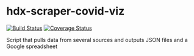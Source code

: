 # hdx-scraper-covid-viz
[![Build Status](https://github.com/OCHA-DAP/hdx-scraper-covid-viz/workflows/build/badge.svg)](https://github.com/OCHA-DAP/hdx-scraper-covid-viz/actions?query=workflow%3Abuild) [![Coverage Status](https://coveralls.io/repos/github/OCHA-DAP/hdx-scraper-covid-viz/badge.svg?branch=master&ts=1)](https://coveralls.io/github/OCHA-DAP/hdx-scraper-covid-viz?branch=master)

Script that pulls data from several sources and outputs JSON files and a Google spreadsheet
